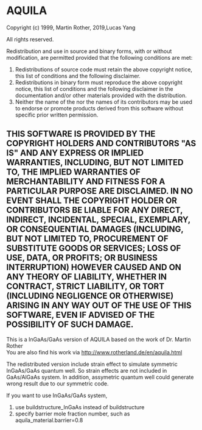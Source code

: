 # AQUILA
Copyright (c) 1999, Martin Rother, 2019,Lucas Yang

All rights reserved.

Redistribution and use in source and binary forms, with or without modification,
are permitted provided that the following conditions are met:

1) Redistributions of source code must retain the above copyright notice,
   this list of conditions and the following disclaimer. 
2) Redistributions in binary form must reproduce the above copyright notice,
   this list of conditions and the following disclaimer in the documentation
   and/or other materials provided with the distribution. 
3) Neither the name of the <ORGANIZATION> nor the names of its contributors
   may be used to endorse or promote products derived from this software
   without specific prior written permission. 

THIS SOFTWARE IS PROVIDED BY THE COPYRIGHT HOLDERS AND CONTRIBUTORS "AS IS" 
AND ANY EXPRESS OR IMPLIED WARRANTIES, INCLUDING, BUT NOT LIMITED TO, THE 
IMPLIED WARRANTIES OF MERCHANTABILITY AND FITNESS FOR A PARTICULAR PURPOSE
ARE DISCLAIMED. IN NO EVENT SHALL THE COPYRIGHT HOLDER OR CONTRIBUTORS BE
LIABLE FOR ANY DIRECT, INDIRECT, INCIDENTAL, SPECIAL, EXEMPLARY, OR CONSEQUENTIAL
DAMAGES (INCLUDING, BUT NOT LIMITED TO, PROCUREMENT OF SUBSTITUTE GOODS OR
SERVICES; LOSS OF USE, DATA, OR PROFITS; OR BUSINESS INTERRUPTION) HOWEVER
CAUSED AND ON ANY THEORY OF LIABILITY, WHETHER IN CONTRACT, STRICT LIABILITY,
OR TORT (INCLUDING NEGLIGENCE OR OTHERWISE) ARISING IN ANY WAY OUT OF THE
USE OF THIS SOFTWARE, EVEN IF ADVISED OF THE POSSIBILITY OF SUCH DAMAGE.
----------------------------------------------------------------------------------

This is a InGaAs/GaAs version of  AQUILA based on the work of Dr. Martin Rother  
You are also find his work via http://www.rotherland.de/en/aquila.html

The redistributed version include strain effect to simulate symmetric InGaAs/GaAs quantum well. 
So strain effects are not included in GaAs/AlGaAs system. In addition, assymetric quantum well
could generate wrong result due to our symmetric code.

If you want to use  InGaAs/GaAs  system,
1. use  buildstructure_InGaAs instead of buildstructure
2. specify barrier mole fraction number, such as  aquila_material.barrier=0.8
